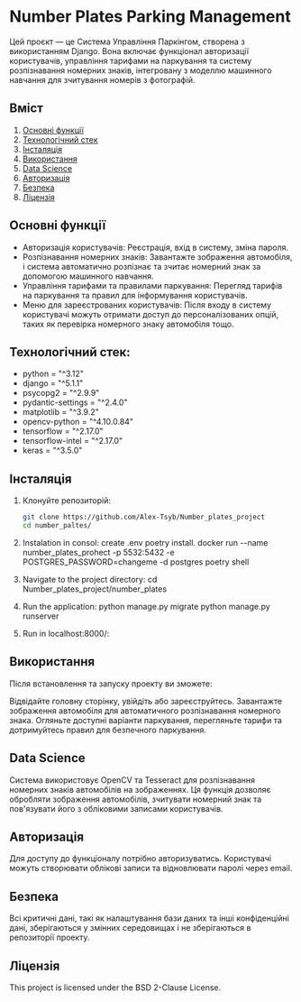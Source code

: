 # Number Plates Parking Management

Цей проєкт — це Система Управління Паркінгом, створена з використанням Django. Вона включає функціонал авторизації користувачів, управління тарифами на паркування та систему розпізнавання номерних знаків, інтегровану з моделлю машинного навчання для зчитування номерів з фотографій.

## Вміст

1. [Основні функції](#Основніфункції)
2. [Технологічний стек](#Технологічнийстек)
3. [Інсталяція](#Інсталяція)
4. [Використання](#використання)
5. [Data Science](#DataScience)
6. [Авторизація](#авторизація)
7. [Безпека](#безпека)
8. [Ліцензія](#ліцензія)

## Основні функції

- Авторизація користувачів:
  Реєстрація, вхід в систему, зміна пароля.
- Розпізнавання номерних знаків:
  Завантажте зображення автомобіля, і система автоматично розпізнає та зчитає номерний знак за допомогою машинного навчання.
- Управління тарифами та правилами паркування:
  Перегляд тарифів на паркування та правил для інформування користувачів.
- Меню для зареєстрованих користувачів:
  Після входу в систему користувачі можуть отримати доступ до персоналізованих опцій, таких як перевірка номерного знаку автомобіля тощо.

## Технологічний стек:

- python = "^3.12"
- django = "^5.1.1"
- psycopg2 = "^2.9.9"
- pydantic-settings = "^2.4.0"
- matplotlib = "^3.9.2"
- opencv-python = "^4.10.0.84"
- tensorflow = "^2.17.0"
- tensorflow-intel = "^2.17.0"
- keras = "^3.5.0"

## Інсталяція

1. Клонуйте репозиторій:

   ```bash
   git clone https://github.com/Alex-Tsyb/Number_plates_project
   cd number_paltes/

2. Instalation in consol: 
    create .env
    poetry install.
    docker run --name number_plates_prohect -p 5532:5432 -e POSTGRES_PASSWORD=changeme -d postgres
    poetry shell

3. Navigate to the project directory:
cd Number_plates_project/number_plates

4. Run the application:
python manage.py migrate
python manage.py runserver

5. Run in localhost:8000/:


## Використання
Після встановлення та запуску проекту ви зможете:

Відвідайте головну сторінку, увійдіть або зареєструйтесь.
Завантажте зображення автомобіля для автоматичного розпізнавання номерного знака.
Огляньте доступні варіанти паркування, перегляньте тарифи та дотримуйтесь правил для безпечного паркування.

## Data Science

Система використовує OpenCV та Tesseract для розпізнавання номерних знаків автомобілів на зображеннях. Ця функція дозволяє обробляти зображення автомобілів, зчитувати номерний знак та пов'язувати його з обліковими записами користувачів.

## Авторизація
Для доступу до функціоналу потрібно авторизуватись. Користувачі можуть створювати облікові записи та відновлювати паролі через email.

## Безпека
Всі критичні дані, такі як налаштування бази даних та інші конфіденційні дані, зберігаються у змінних середовищах і не зберігаються в репозиторії проекту.

## Ліцензія
This project is licensed under the BSD 2-Clause License.